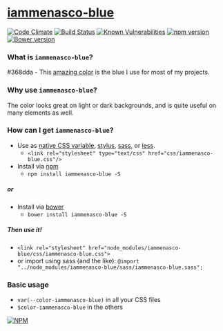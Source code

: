 # [iammenasco-blue](https://iammenasco.github.io/iammenasco-blue/)
[![Code Climate](https://codeclimate.com/github/iammenasco/iammenasco-blue/badges/gpa.svg)](https://codeclimate.com/github/iammenasco/iammenasco-blue)
[![Build Status](https://travis-ci.org/iammenasco/iammenasco-blue.svg?branch=master)](https://travis-ci.org/iammenasco/iammenasco-blue)
[![Known Vulnerabilities](https://snyk.io/test/github/iammenasco/iammenasco-blue/badge.svg)](https://snyk.io/test/github/iammenasco/iammenasco-blue)
[![npm version](https://badge.fury.io/js/iammenasco-blue.svg)](https://badge.fury.io/js/iammenasco-blue)
[![Bower version](https://badge.fury.io/bo/iammenasco-blue.svg)](https://badge.fury.io/bo/iammenasco-blue)


### What is `iammenasco-blue`?
#368dda - This [amazing color](http://www.color-hex.com/color/368dda) is the blue I use for most of my projects.

### Why use `iammenasco-blue`?
The color looks great on light or dark backgrounds, and is quite useful on many elements as well.

### How can I get `iammenasco-blue`?
* Use as [native CSS variable](https://developer.mozilla.org/en-US/docs/Web/CSS/Using_CSS_variables), [stylus](http://stylus-lang.com/docs/variables.html), [sass](http://sass-lang.com/guide#topic-2), or [less](http://lesscss.org/3.x/features/#variables-feature).
  * `<link rel="stylesheet" type="text/css" href="css/iammenasco-blue.css"/>`
* Install via [npm](https://www.npmjs.com/package/iammenasco-blue)
  * `npm install iammenasco-blue -S`

##### or
* Install via [bower](https://bower.io)
  * `bower install iammenasco-blue -S`

##### Then use it!
  * `<link rel="stylesheet" href="node_modules/iammenasco-blue/css/iammenasco-blue.css">`
  * or import using sass (and the like): `@import "../node_modules/iammenasco-blue/sass/iammenasco-blue.sass";`

### Basic usage
  * `var(--color-iammenasco-blue)` in all your CSS files
  * `$color-iammenasco-blue` in the others

[![NPM](https://nodei.co/npm/iammenasco-blue.png?downloads=true&stars=true)](https://nodei.co/npm/iammenasco-blue/)
